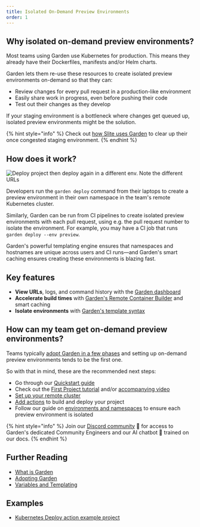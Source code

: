 ```yaml
---
title: Isolated On-Demand Preview Environments
order: 1
---
```


## Why isolated on-demand preview environments?

Most teams using Garden use Kubernetes for production. This means they already have their Dockerfiles, manifests and/or Helm charts.

Garden lets them re-use these resources to create isolated preview environments on-demand so that they can:

- Review changes for every pull request in a production-like environment
- Easily share work in progress, even before pushing their code
- Test out their changes as they develop

If your staging environment is a bottleneck where changes get queued up, isolated preview environments might be the solution.

{% hint style="info" %}
Check out [how Slite uses Garden](https://garden.io/blog/garden-is-the-best-companion-for-a-kubernetes-dev-from-local-envs-to-cd) to clear up their once congested staging environment.
{% endhint %}

## How does it work?

![Deploy project then deploy again in a different env. Note the different URLs](https://github.com/garden-io/garden/assets/5373776/bdac24a9-4e77-47f4-87dd-c68730fb601a)

Developers run the `garden deploy` command from their laptops to create a preview environment in their own namespace in the team's remote Kubernetes cluster.

Similarly, Garden can be run from CI pipelines to create isolated preview environments with each pull request, using e.g. the pull request number to isolate the environment. For example, you may have a CI job that runs `garden deploy --env preview`.

Garden's powerful templating engine ensures that namespaces and hostnames are unique across users and CI runs—and Garden's smart caching ensures creating these environments is blazing fast.

## Key features

- **View URLs**, logs, and command history with the [Garden dashboard](https://app.garden.io)
- **Accelerate build times** with [Garden's Remote Container Builder](../../garden-for/containers/building-containers.md) and smart caching
- **Isolate environments** with [Garden's template syntax](../../features/variables-and-templating.md)

## How can my team get on-demand preview environments?

Teams typically [adopt Garden in a few phases](../../misc/adopting-garden.md) and setting up on-demand preview environments tends to be the first one.

So with that in mind, these are the recommended next steps:

- Go through our [Quickstart guide](../../getting-started/quickstart.md)
- Check out the [First Project tutorial](../../tutorials/README.md) and/or [accompanying video](https://youtu.be/0y5E8K-8kr4)
- [Set up your remote cluster](../../garden-for/kubernetes/remote-kubernetes.md)
- [Add actions](../../garden-for/kubernetes/README.md) to build and deploy your project
- Follow our guide on [environments and namespaces](../../guides/namespaces.md) to ensure each preview environment is isolated

{% hint style="info" %}
Join our [Discord community](https://go.garden.io/discord) 🌸 for access to Garden's dedicated Community Engineers and our AI chatbot 🤖  trained on our docs.
{% endhint %}

## Further Reading

- [What is Garden](../../overview/what-is-garden.md)
- [Adopting Garden](../../misc/adopting-garden.md)
- [Variables and Templating](../../features/variables-and-templating.md)

## Examples

- [Kubernetes Deploy action example project](https://github.com/garden-io/garden/tree/0.14.5/examples/k8s-deploy-patch-resources)
